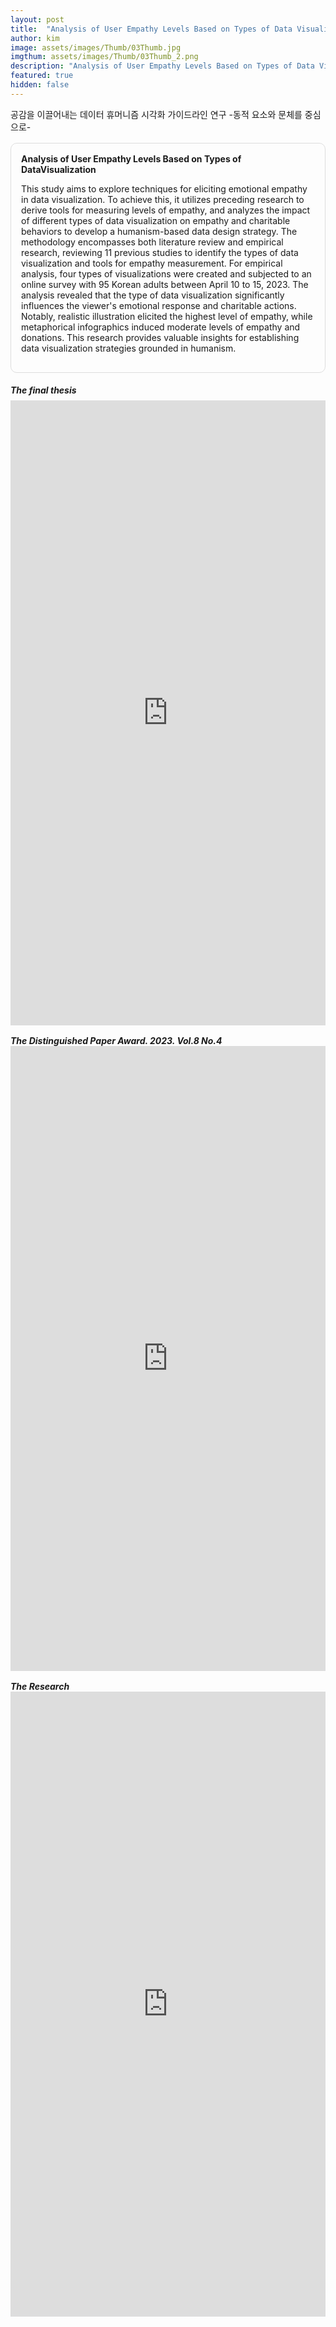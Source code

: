 ```yaml
---
layout: post
title:  "Analysis of User Empathy Levels Based on Types of Data Visualization"
author: kim
image: assets/images/Thumb/03Thumb.jpg
imgthum: assets/images/Thumb/03Thumb_2.png
description: "Analysis of User Empathy Levels Based on Types of Data Visualization"
featured: true
hidden: false
---
```



공감을 이끌어내는 데이터 휴머니즘 시각화 가이드라인 연구 -동적 요소와 문체를 중심으로-

<div class="row justify-content-between" style="">
    <div class="col-md-12">
        <div style="margin-bottom:1rem;">
            <div style="border:1px solid #ddd; padding:1rem;margin:1rem 0;border-radius:10px;">
                <b>Analysis of User Empathy Levels Based on Types of DataVisualization</b>
                <P>This study aims to explore techniques for eliciting emotional empathy in data visualization. To achieve this, it utilizes preceding research to derive tools for measuring levels of empathy, and analyzes the impact of different types of data visualization on empathy and charitable behaviors to develop a humanism-based data design strategy. The methodology encompasses both literature review and empirical research, reviewing 11 previous studies to identify the types of data visualization and tools for empathy measurement. For empirical analysis, four types of visualizations were created and subjected to an online survey with 95 Korean adults between April 10 to 15, 2023. The analysis revealed that the type of data visualization significantly influences the viewer's emotional response and charitable actions. Notably, realistic illustration elicited the highest level of empathy, while metaphorical infographics induced moderate levels of empathy and donations. This research provides valuable insights for establishing data visualization strategies grounded in humanism.</P>
            </div>
        </div>
        <div>
            <h5 style="margin-bottom:0.5rem;">The final thesis</h5><!--최종논문--->
            <iframe src="https://docs.google.com/gview?url=https://infovizlab.github.io{{site.baseurl}}/pdf_file/Empathy level_light.pdf&embedded=true" title="example" width="100%" height="1000" frameborder="0"></iframe>
            <h5 style="margin-bottom:0;margin-top:1rem;">The Distinguished Paper Award. 2023. Vol.8 No.4</h5><!--우수상--->
            <iframe src="https://docs.google.com/gview?url=https://infovizlab.github.io{{site.baseurl}}/pdf_file/Design Research 2023(Vol.8 No.４).pdf&embedded=true" title="example" width="100%" height="1000" frameborder="0"></iframe>
            <h5 style="margin-bottom:0;margin-top:1rem;">The Research</h5><!--설문--->
            <iframe src="https://docs.google.com/gview?url=https://infovizlab.github.io{{site.baseurl}}/pdf_file/Empathy level_Research.pdf&embedded=true" title="example" width="100%" height="1000" frameborder="0"></iframe>
        </div>
    </div>
</div>

